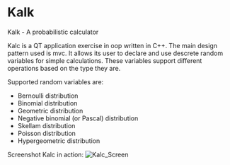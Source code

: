 # Kalk
Kalk - A probabilistic calculator

Kalc is a QT application exercise in oop written in C++. The main design pattern used is mvc.
It allows its user to declare and use descrete random variables for simple calculations. These variables support different operations based on the type they are.

Supported random variables are:
* Bernoulli distribution
* Binomial distribution
* Geometric distribution
* Negative binomial (or Pascal) distribution
* Skellam distribution
* Poisson distribution
* Hypergeometric distribution

Screenshot Kalc in action:
![Kalc_Screen](https://user-images.githubusercontent.com/26527575/91853546-a193f580-ec62-11ea-9870-1758a59f44a8.png)
